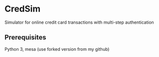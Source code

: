 # CredSim
Simulator for online credit card transactions with multi-step authentication

## Prerequisites
Python 3, mesa (use forked version from my github)